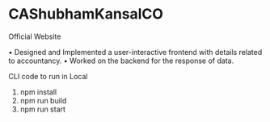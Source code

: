 # CAShubhamKansalCO
Official Website

•	Designed and Implemented a user-interactive frontend with details related to accountancy.
•	Worked on the backend for the response of data.

CLI code to run in Local
1. npm install
2. npm run build
3. npm run start
